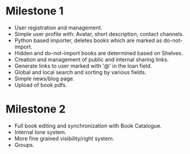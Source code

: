 # Milestone 1

* User registration and management.
* Simple user profile with: Avatar, short description, contact channels.
* Python based importer, deletes books which are marked as do-not-import.
* Hidden and do-not-import books are determined based on Shelves. 
* Creation and management of public and internal sharing links.
* Generate links to user marked with '@' in the loan field. 
* Global and local search and sorting by various fields.
* Simple news/blog page. 
* Upload of book pdfs.

# Milestone 2

* Full book editing and synchronization with Book Catalogue.
* Internal lone system.
* More fine grained visibility/right system.
* Groups.

